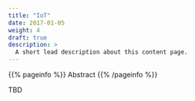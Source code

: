 ```yaml
---
title: "IoT"
date: 2017-01-05
weight: 4
draft: true
description: >
  A short lead description about this content page.
---
```


{{% pageinfo %}}
Abstract
{{% /pageinfo %}}


TBD

